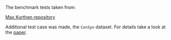 The benchmark tests taken from:

[Max Kurthen repository](https://gitlab.mpcdf.mpg.de/ift/bayesian_causal_inference)

Additional test case was made, the `ConSyn` dataset. For details take a look at the [paper](https://gitlab.mpcdf.mpg.de/ift/papers/bayesiancausalinference).
